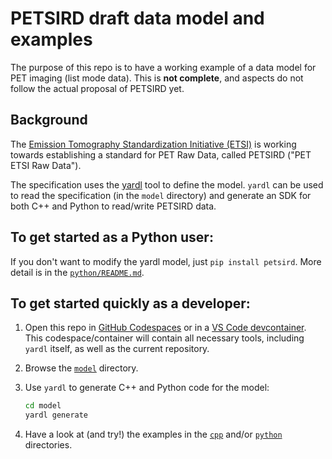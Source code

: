 # PETSIRD draft data model and examples

The purpose of this repo is to have a working example of a data model for PET imaging (list mode data). This is **not complete**, and aspects do not follow the actual proposal of PETSIRD yet.

## Background

The [Emission Tomography Standardization Initiative (ETSI)](https://etsinitiative.org/)
is working towards establishing a standard for PET Raw Data, called PETSIRD ("PET ETSI Raw Data").

The specification uses the [yardl](https://aka.ms/yardl) tool to define the model.
`yardl` can be used to read the specification (in the `model` directory) and
generate an SDK for both C++ and Python to read/write PETSIRD data.

## To get started as a Python user:

If you don't want to modify the yardl model, just `pip install petsird`. More detail is in the [`python/README.md`](python/README.md).

## To get started quickly as a developer:

1. Open this repo in [GitHub Codespaces](https://code.visualstudio.com/docs/remote/codespaces) or
in a [VS Code devcontainer](https://code.visualstudio.com/docs/devcontainers/containers).
This codespace/container will contain all necessary tools, including `yardl` itself, as well as the current repository.
2. Browse the [`model`](./model/README.md) directory.
3. Use `yardl` to generate C++ and Python code for the model:

   ```sh
   cd model
   yardl generate
   ```

4. Have a look at (and try!) the examples in the [`cpp`](cpp/README.md) and/or
[`python`](python/README.md) directories.
